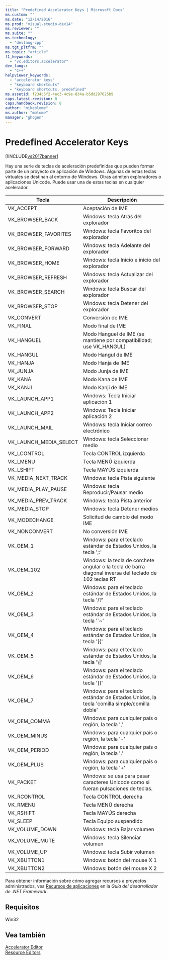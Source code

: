 ```yaml
---
title: "Predefined Accelerator Keys | Microsoft Docs"
ms.custom: ""
ms.date: "12/14/2016"
ms.prod: "visual-studio-dev14"
ms.reviewer: ""
ms.suite: ""
ms.technology: 
  - "devlang-cpp"
ms.tgt_pltfrm: ""
ms.topic: "article"
f1_keywords: 
  - "vc.editors.accelerator"
dev_langs: 
  - "C++"
helpviewer_keywords: 
  - "accelerator keys"
  - "keyboard shortcuts"
  - "keyboard shortcuts, predefined"
ms.assetid: f234c5f2-4ec3-4c9e-834a-b5dd297625b9
caps.latest.revision: 8
caps.handback.revision: 8
author: "mikeblome"
ms.author: "mblome"
manager: "ghogen"
---
```

# Predefined Accelerator Keys
[!INCLUDE[vs2017banner](../assembler/inline/includes/vs2017banner.md)]

Hay una serie de teclas de aceleración predefinidas que pueden formar parte de un proyecto de aplicación de Windows.  Algunas de estas teclas virtuales se destinan al entorno de Windows.  Otras admiten exploradores o aplicaciones Unicode.  Puede usar una de estas teclas en cualquier acelerador.  
  
|Tecla|Descripción|  
|-----------|-----------------|  
|VK\_ACCEPT|Aceptación de IME|  
|VK\_BROWSER\_BACK|Windows: tecla Atrás del explorador|  
|VK\_BROWSER\_FAVORITES|Windows: tecla Favoritos del explorador|  
|VK\_BROWSER\_FORWARD|Windows: tecla Adelante del explorador|  
|VK\_BROWSER\_HOME|Windows: tecla Inicio e inicio del explorador|  
|VK\_BROWSER\_REFRESH|Windows: tecla Actualizar del explorador|  
|VK\_BROWSER\_SEARCH|Windows: tecla Buscar del explorador|  
|VK\_BROWSER\_STOP|Windows: tecla Detener del explorador|  
|VK\_CONVERT|Conversión de IME|  
|VK\_FINAL|Modo final de IME|  
|VK\_HANGUEL|Modo Hanguel de IME \(se mantiene por compatibilidad; use VK\_HANGUL\)|  
|VK\_HANGUL|Modo Hangul de IME|  
|VK\_HANJA|Modo Hanja de IME|  
|VK\_JUNJA|Modo Junja de IME|  
|VK\_KANA|Modo Kana de IME|  
|VK\_KANJI|Modo Kanji de IME|  
|VK\_LAUNCH\_APP1|Windows: Tecla Iniciar aplicación 1|  
|VK\_LAUNCH\_APP2|Windows: Tecla Iniciar aplicación 2|  
|VK\_LAUNCH\_MAIL|Windows: tecla Iniciar correo electrónico|  
|VK\_LAUNCH\_MEDIA\_SELECT|Windows: tecla Seleccionar medio|  
|VK\_LCONTROL|Tecla CONTROL izquierda|  
|VK\_LMENU|Tecla MENÚ izquierda|  
|VK\_LSHIFT|Tecla MAYÚS izquierda|  
|VK\_MEDIA\_NEXT\_TRACK|Windows: tecla Pista siguiente|  
|VK\_MEDIA\_PLAY\_PAUSE|Windows: tecla Reproducir\/Pausar medio|  
|VK\_MEDIA\_PREV\_TRACK|Windows: tecla Pista anterior|  
|VK\_MEDIA\_STOP|Windows: tecla Detener medios|  
|VK\_MODECHANGE|Solicitud de cambio del modo IME|  
|VK\_NONCONVERT|No conversión IME|  
|VK\_OEM\_1|Windows: para el teclado estándar de Estados Unidos, la tecla ';:'|  
|VK\_OEM\_102|Windows: la tecla de corchete angular o la tecla de barra diagonal inversa del teclado de 102 teclas RT|  
|VK\_OEM\_2|Windows: para el teclado estándar de Estados Unidos, la tecla '\/?'|  
|VK\_OEM\_3|Windows: para el teclado estándar de Estados Unidos, la tecla '\`~'|  
|VK\_OEM\_4|Windows: para el teclado estándar de Estados Unidos, la tecla '\[{'|  
|VK\_OEM\_5|Windows: para el teclado estándar de Estados Unidos, la tecla '\\&#124;'|  
|VK\_OEM\_6|Windows: para el teclado estándar de Estados Unidos, la tecla '\]}'|  
|VK\_OEM\_7|Windows: para el teclado estándar de Estados Unidos, la tecla 'comilla simple\/comilla doble'|  
|VK\_OEM\_COMMA|Windows: para cualquier país o región, la tecla ','|  
|VK\_OEM\_MINUS|Windows: para cualquier país o región, la tecla '\-'|  
|VK\_OEM\_PERIOD|Windows: para cualquier país o región, la tecla '.'|  
|VK\_OEM\_PLUS|Windows: para cualquier país o región, la tecla '\+'|  
|VK\_PACKET|Windows: se usa para pasar caracteres Unicode como si fueran pulsaciones de teclas.|  
|VK\_RCONTROL|Tecla CONTROL derecha|  
|VK\_RMENU|Tecla MENÚ derecha|  
|VK\_RSHIFT|Tecla MAYÚS derecha|  
|VK\_SLEEP|Tecla Equipo suspendido|  
|VK\_VOLUME\_DOWN|Windows: tecla Bajar volumen|  
|VK\_VOLUME\_MUTE|Windows: tecla Silenciar volumen|  
|VK\_VOLUME\_UP|Windows: tecla Subir volumen|  
|VK\_XBUTTON1|Windows: botón del mouse X 1|  
|VK\_XBUTTON2|Windows: botón del mouse X 2|  
  
 Para obtener información sobre cómo agregar recursos a proyectos administrados, vea [Recursos de aplicaciones](../Topic/Resources%20in%20Desktop%20Apps.md) en la *Guía del desarrollador de .NET Framework*.  
  
## Requisitos  
 Win32  
  
## Vea también  
 [Accelerator Editor](../mfc/accelerator-editor.md)   
 [Resource Editors](../mfc/resource-editors.md)